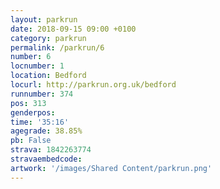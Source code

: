 ```yaml
---
layout: parkrun
date: 2018-09-15 09:00 +0100
category: parkrun
permalink: /parkrun/6
number: 6
locnumber: 1
location: Bedford
locurl: http://parkrun.org.uk/bedford
runnumber: 374
pos: 313
genderpos: 
time: '35:16'
agegrade: 38.85%
pb: False
strava: 1842263774
stravaembedcode:
artwork: '/images/Shared Content/parkrun.png'
---
```

